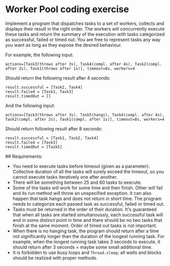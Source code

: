 # Worker Pool coding exercise

Implement a program that dispatches tasks to a set of workers, collects and displays their result in the right order. The workers will concurrently execute these tasks and return the summary of the execution with tasks categorized as successful, failed or timed out. You are free to represent tasks any way you want as long as they expose the desired behaviour.

For example, the following input:

```
actions=[Task3(throws after 3s), Task4(compl. after 4s), Task2(compl. after 2s), Task1(throws after 1s)], timeout=8s, workers=4
```

Should return the following result after 4 seconds:

```
result.successful = [Task2, Task4]
result.failed = [Task1, Task3]
result.timedOut = []
```

And the following input:

```
actions=[Task3(throws after 3s), Task5(hangs), Task4(compl. after 4s), Task2(compl. after 2s), Task1(compl. after 1s)], timeout=8s, workers=4
```

Should return following result after 8 seconds:

```
result.successful = [Task1, Task2, Task4]
result.failed = [Task3]
result.timedOut = [Task5]
```

## Requirements:

- You need to execute tasks before timeout (given as a parameter). Collective duration of all the tasks will surely exceed the timeout, so you cannot execute tasks iteratively one after another.
- There will be something between 25 and 60 tasks to execute.
- Some of the tasks will work for some time and then finish. Other will fail and its run method will throw an unspecified exception. It can also happen that task hangs and does not return in short time. The program needs to categorize each passed task as successful, failed or timed out.
- Tasks must be returned in the order of their duration. It's guaranteed that when all tasks are started simultanoussly, each successful task will end in some distinct point in time and there should be no two tasks that finish at the same moment. Order of timed out tasks is not important.
- When there is no hanging task, the program should return after a time not significantly longer than the duration of the longest running task. For example, when the longest running task takes 3 seconds to execute, it should return after 3 seconds + maybe some small additional time.
- It is forbidden to use busy loops and `Thread.sleep`; all waits and blocks should be realized with proper methods.
